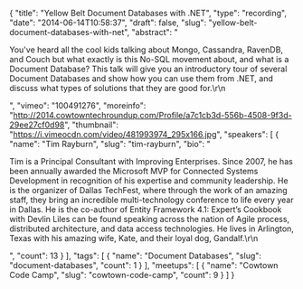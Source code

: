 {
  "title": "Yellow Belt Document Databases with .NET",
  "type": "recording",
  "date": "2014-06-14T10:58:37",
  "draft": false,
  "slug": "yellow-belt-document-databases-with-net",
  "abstract": "<p>You've heard all the cool kids talking about Mongo, Cassandra, RavenDB, and Couch but what exactly is this No-SQL movement about, and what is a Document Database?  This talk will give you an introductory tour of several Document Databases and show how you can use them from .NET, and discuss what types of solutions that they are good for.\r\n</p>",
  "vimeo": "100491276",
  "moreinfo": "http://2014.cowtowntechroundup.com/Profile/a7c1cb3d-556b-4508-9f3d-29ee27cf0d98",
  "thumbnail": "https://i.vimeocdn.com/video/481993974_295x166.jpg",
  "speakers": [
    {
      "name": "Tim Rayburn",
      "slug": "tim-rayburn",
      "bio": "<p>Tim is a Principal Consultant with Improving Enterprises. Since 2007, he has been annually awarded the Microsoft MVP for Connected Systems Development in recognition of his expertise and community leadership. He is the organizer of Dallas TechFest, where through the work of an amazing staff, they bring an incredible multi-technology conference to life every year in Dallas. He is the co-author of Entity Framework 4.1: Expert’s Cookbook with Devlin Liles can be found speaking across the nation of Agile process, distributed architecture, and data access technologies. He lives in Arlington, Texas with his amazing wife, Kate, and their loyal dog, Gandalf.\r\n</p>",
      "count": 13
    }
  ],
  "tags": [
    {
      "name": "Document Databases",
      "slug": "document-databases",
      "count": 1
    }
  ],
  "meetups": [
    {
      "name": "Cowtown Code Camp",
      "slug": "cowtown-code-camp",
      "count": 9
    }
  ]
}